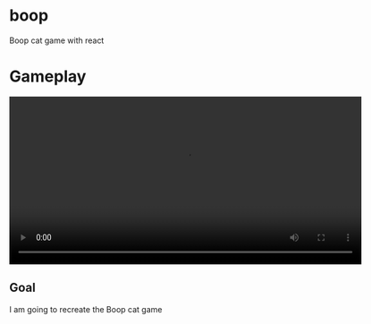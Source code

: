 # boop
Boop cat game with react

# Gameplay
<video width="630" height="300" src="https://github.com/JohnPop117/boop/blob/main/Videos/Gameplay.mp4"></video>


## Goal
I am going to recreate the Boop cat game

